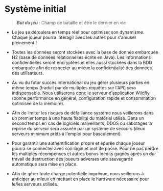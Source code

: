 # Système initial
> ___But du jeu___ : Champ de bataille et être le dernier en vie

* Le jeu se déroulera en temps réel pour optimiser son dynamisme. Chaque joueur pourra interagir avec les autres pour s'amuser pleinement !

* Toutes les données seront stockées avec la base de donnée embarquée H2 (base de données relationnelles écrite en Java). Les informations confidentielles seront encryptées et elles aussi stockées dans la BDD embarquée afin de respecter au mieux la confidentialité des données des utilisateurs.

* Au vu du futur succès international du jeu gérer plusieurs parties en même temps (traduit par de multiples requêtes sur l'API) sera indispensable. Nous utiliserons donc le serveur d’application Wildfly (bonne performance en général, configuration rapide et consommation optimisée de la mémoire).

* Afin de limiter les risques de défaillance système nous veillerons dans un premier temps à une haute fiabilité du matériel utilisé. Dans un second temps en cas de logiciels malveillants, DDOS ou sabotages la reprise du serveur sera assurée par un système de secours (deux serveurs minimum prêts à l'emploi pour basculement).

* Pour garantir une authentification propre et épurée chaque joueur pourra se connecter avec son login et mot de passe. Pour ne pas perdre les multiples récompenses et autres bonus inédits gagnés après un dur travail de destruction des joueurs adverses une sauvegarde automatique sera mise en place. 

* Afin de gérer toute charge potentielle imprévue, nous veillerons à anticiper au mieux en mettant en place le hardware nécessaire pour le/les serveurs utilisés. 
